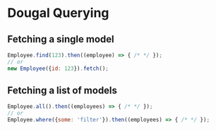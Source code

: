 # Dougal Querying

## Fetching a single model

```javascript
Employee.find(123).then((employee) => { /* */ });
// or
new Employee({id: 123}).fetch();
```

## Fetching a list of models

```javascript
Employee.all().then((employees) => { /* */ });
// or
Employee.where({some: 'filter'}).then((employees) => { /* */ });
```
